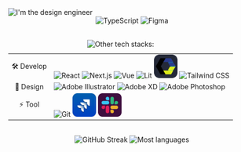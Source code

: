 <div>
  <img src="https://capsule-render.vercel.app/api?type=waving&height=300&color=gradient&text=Hi,%20I'm%20the%20Design%20Engineer%20/%20Photographer.&reversal=true&section=header&animation=twinkling&fontAlignY=50&textBg=false&fontAlign=50&fontSize=32" alt="I'm the design engineer" />
  <div align="center">
    <div>
      <img src="https://skillicons.dev/icons?i=ts" width="96" height="96" alt="TypeScript" /> <img src="https://skillicons.dev/icons?i=figma" width="96" height="96" alt="Figma" />
    </div>
    <br>
    <table>
      <caption>
        <img src="https://readme-typing-svg.demolab.com?font=Fira+Code&size=16&pause=1000&color=dac7e3&background=584860&vCenter=true&width=435&lines=Other+tech+stacks%3A" alt="Other tech stacks:" />
      </caption>
      <tr>
        <td align="center">🛠 Develop</td>
        <td>
          <img src="https://skillicons.dev/icons?i=react" alt="React" />
          <img src="https://skillicons.dev/icons?i=nextjs" alt="Next.js" />
          <img src="https://skillicons.dev/icons?i=vue" alt="Vue" />
          <img src="https://skillicons.dev/icons?i=lit" alt="Lit" />
          <img src="./icons/web-components.png" alt="Web Components" height="48" />
          <img src="https://skillicons.dev/icons?i=tailwind" alt="Tailwind CSS" />
        </td>
      </tr>
      <tr>
        <td align="center">🎨 Design</td>
        <td>
          <img src="https://skillicons.dev/icons?i=ai" alt="Adobe Illustrator" />
          <img src="https://skillicons.dev/icons?i=xd" alt="Adobe XD" />
          <img src="https://skillicons.dev/icons?i=ps" alt="Adobe Photoshop" />
        </td>
      </tr>
      <tr>
        <td align="center">⚡ Tool</td>
        <td>
          <img src="https://skillicons.dev/icons?i=git" alt="Git" />
          <img src="./icons/jira.png" alt="Jira" height="48" />
          <img src="./icons/slack.png" alt="Slack" height="48" />
        </td>
      </tr>
    </table>
    <br>
    <div>
      <img src="https://streak-stats.demolab.com?user=poetrainy&theme=dark&hide_border=true&card_width=200&card_height=120&hide_current_streak=true&hide_longest_streak=true&background=261a2d&sideLabels=dac7e3&dates=9d87a8" alt="GitHub Streak" />
      <img src="https://github-readme-stats.vercel.app/api/top-langs/?username=poetrainy&layout=compact&hide_border=true&hide=dockerfile&title_color=dac7e3&text_color=9d87a8&bg_color=261a2d" alt="Most languages" height="176" />
    </div>
    <br>
    <!-- <iframe style="border-radius:12px" src="https://open.spotify.com/embed/track/3vliHQoqWojyV9jvotZVCy?utm_source=generator" width="75%" height="152" frameBorder="0" allowfullscreen="" allow="autoplay; clipboard-write; encrypted-media; fullscreen; picture-in-picture" loading="lazy"></iframe> -->
    <br>
    <br>
  </div>
</div>
